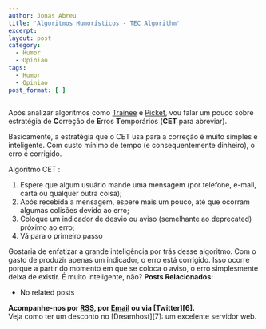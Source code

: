```yaml
---
author: Jonas Abreu
title: 'Algoritmos Humorísticos - TEC Algorithm'
excerpt:
layout: post
category:
  - Humor
  - Opiniao
tags:
  - Humor
  - Opiniao
post_format: [ ]
---
```

Após analizar algorítmos como [Trainee][1] e [Picket][2], vou falar um pouco sobre estratégia de **C**orreção de **E**rros **T**emporários (**CET** para abreviar).

Basicamente, a estratégia que o CET usa para a correção é muito simples e inteligente. Com custo mínimo de tempo (e consequentemente dinheiro), o erro é corrigido.

Algoritmo CET :

1.  Espere que algum usuário mande uma mensagem (por telefone, e-mail, carta ou qualquer outra coisa);
2.  Após recebida a mensagem, espere mais um pouco, até que ocorram algumas colisões devido ao erro;
3.  Coloque um indicador de desvio ou aviso (semelhante ao deprecated) próximo ao erro;
4.  Vá para o primeiro passo

Gostaria de enfatizar a grande inteligência por trás desse algoritmo. Com o gasto de produzir apenas um indicador, o erro está corrigido. Isso ocorre porque a partir do momento em que se coloca o aviso, o erro simplesmente deixa de existir. É muito inteligente, não? 
**Posts Relacionados:** 
*   No related posts









**Acompanhe-nos por [ RSS][4], por [Email][5] ou via [Twitter][6].**  
Veja como ter um desconto no [Dreamhost][7]: um excelente servidor web.

 [1]: http://www.vidageek.net/2007/04/30/algoritmos-humoristicos-trainee-algorithm/
 [2]: http://www.vidageek.net/2007/04/27/algoritmos-humoristicos-picket-algorithm/
 [3]: https://twitter.com/share
 [4]: http://feeds.feedburner.com/VidaGeek
 [5]: http://feedburner.google.com/fb/a/mailverify?uri=VidaGeek&loc=pt_BR



